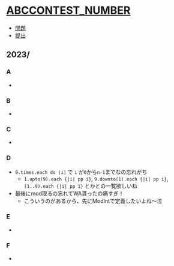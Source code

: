 # [ABC**CONTEST_NUMBER**](https://atcoder.jp/contests/abc**CONTEST_NUMBER**)

- [問題](https://atcoder.jp/contests/abc**CONTEST_NUMBER**/tasks)
- [提出](https://atcoder.jp/contests/abc**CONTEST_NUMBER**/submissions?f.User=Jessica_nao_)

## 2023/

### A

-

### B

-

### C

-

### D

- `9.times.each do |i|` で `i` が`0`から`n-1`までなの忘れがち
  - `1.upto(9).each {|i| pp i}`, `9.downto(1).each {|i| pp i}`, `(1..9).each {|i| pp i}` とかとの一覧欲しいね
- 最後にmod取るの忘れてWA貰ったの痛すぎ！
  - こういうのがあるから、先にModIntで定義したいよね〜泣

### E

-

### F

-
